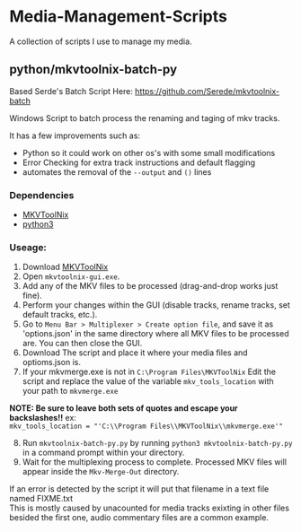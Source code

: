 # Media-Management-Scripts
A collection of scripts I use to manage my media.

## python/mkvtoolnix-batch-py
Based Serde's Batch Script Here: https://github.com/Serede/mkvtoolnix-batch  

Windows Script to batch process the renaming and taging of mkv tracks.  

It has a few improvements such as:
* Python so it could work on other os's with some small modifications
* Error Checking for extra track instructions and default flagging
* automates the removal of the `--output` and `()` lines

### Dependencies
- [MKVToolNix](https://www.fosshub.com/MKVToolNix.html)
- [python3](https://www.python.org/downloads/)

### Useage:
1. Download [MKVToolNix](https://mkvtoolnix.download/downloads.html)
2. Open `mkvtoolnix-gui.exe`.
3. Add any of the MKV files to be processed (drag-and-drop works just fine).
4. Perform your changes within the GUI (disable tracks, rename tracks, set default tracks, etc.).
5. Go to `Menu Bar > Multiplexer > Create option file`, and save it as 'options.json' in the same directory where all MKV files to be processed are. You can then close the GUI.
6. Download The script and place it where your media files and optioms.json is.
7. If your mkvmerge.exe is not in `C:\Program Files\MKVToolNix` Edit the script and replace the value of the variable `mkv_tools_location` with your path to `mkvmerge.exe`  
  
**NOTE: Be sure to leave both sets of quotes and escape your backslashes!!** ex:  
`mkv_tools_location = "'C:\\Program Files\\MKVToolNix\\mkvmerge.exe'"`

8. Run `mkvtoolnix-batch-py.py` by running `python3 mkvtoolnix-batch-py.py` in a command prompt within your directory.
9. Wait for the multiplexing process to complete. Processed MKV files will appear inside the `Mkv-Merge-Out` directory.

If an error is detected by the script it will put that filename in a text file named FIXME.txt  
This is mostly caused by unacounted for media tracks exixting in other files besided the first one, audio commentary files are a common example.  
